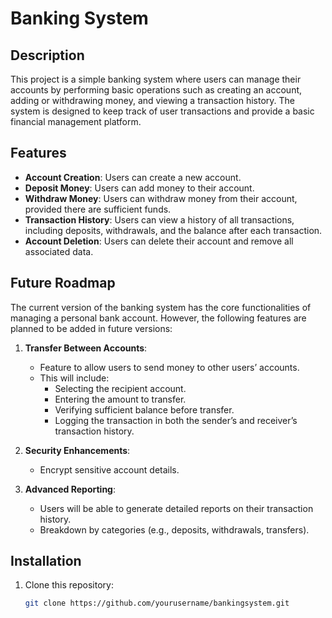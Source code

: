 # Banking System

## Description

This project is a simple banking system where users can manage their accounts by performing basic operations such as creating an account, adding or withdrawing money, and viewing a transaction history. 
The system is designed to keep track of user transactions and provide a basic financial management platform.

## Features

- **Account Creation**: Users can create a new account.
- **Deposit Money**: Users can add money to their account.
- **Withdraw Money**: Users can withdraw money from their account, provided there are sufficient funds.
- **Transaction History**: Users can view a history of all transactions, including deposits, withdrawals, and the balance after each transaction.
- **Account Deletion**: Users can delete their account and remove all associated data.

## Future Roadmap

The current version of the banking system has the core functionalities of managing a personal bank account. However, the following features are planned to be added in future versions:

1. **Transfer Between Accounts**:
   - Feature to allow users to send money to other users’ accounts.
   - This will include:
     - Selecting the recipient account.
     - Entering the amount to transfer.
     - Verifying sufficient balance before transfer.
     - Logging the transaction in both the sender’s and receiver’s transaction history.
   
2. **Security Enhancements**:
   - Encrypt sensitive account details.

3. **Advanced Reporting**:
   - Users will be able to generate detailed reports on their transaction history.
   - Breakdown by categories (e.g., deposits, withdrawals, transfers).

## Installation

1. Clone this repository:
   ```bash
   git clone https://github.com/yourusername/bankingsystem.git
